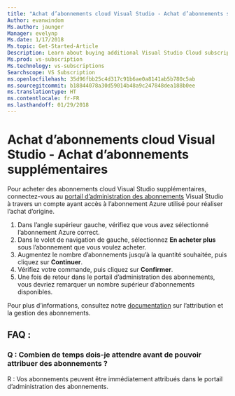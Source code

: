 ```yaml
---
title: "Achat d’abonnements cloud Visual Studio - Achat d’abonnements supplémentaires"
Author: evanwindom
Ms.author: jaunger
Manager: evelynp
Ms.date: 1/17/2018
Ms.topic: Get-Started-Article
Description: Learn about buying additional Visual Studio Cloud subscriptions through Visual Studio Marketplace
Ms.prod: vs-subscription
Ms.technology: vs-subscriptions
Searchscope: VS Subscription
ms.openlocfilehash: 35d96fbb25c4d317c91b6ae0a8141ab5b780c5ab
ms.sourcegitcommit: b18844078a30d59014b48a9c247848dea188b0ee
ms.translationtype: HT
ms.contentlocale: fr-FR
ms.lasthandoff: 01/29/2018
---
```

# <a name="buying-visual-studio-cloud-subscriptions---buying-additional-subscriptions"></a>Achat d’abonnements cloud Visual Studio - Achat d’abonnements supplémentaires

Pour acheter des abonnements cloud Visual Studio supplémentaires, connectez-vous au [portail d’administration des abonnements](https://manage.visualstudio.com/) Visual Studio à travers un compte ayant accès à l’abonnement Azure utilisé pour réaliser l’achat d’origine.

1.  Dans l’angle supérieur gauche, vérifiez que vous avez sélectionné l’abonnement Azure correct.
2.  Dans le volet de navigation de gauche, sélectionnez **En acheter plus** sous l’abonnement que vous voulez acheter.
3.  Augmentez le nombre d’abonnements jusqu’à la quantité souhaitée, puis cliquez sur **Continuer**.
4.  Vérifiez votre commande, puis cliquez sur **Confirmer**.
5.  Une fois de retour dans le portail d’administration des abonnements, vous devriez remarquer un nombre supérieur d’abonnements disponibles.

Pour plus d’informations, consultez notre [documentation](/visualstudio/subscriptions/) sur l’attribution et la gestion des abonnements.

## <a name="faq"></a>FAQ :
### <a name="q--how-long-do-i-have-to-wait-before-i-can-assign-subscriptions"></a>Q : Combien de temps dois-je attendre avant de pouvoir attribuer des abonnements ?
R : Vos abonnements peuvent être immédiatement attribués dans le portail d’administration des abonnements.
